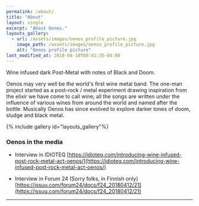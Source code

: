 ```yaml
---
permalink: /about/
title: "About"
layout: single
excerpt: "About Oenos."
layouts_gallery:
  - url: /assets/images/oenos_profile_picture.jpg
    image_path: /assets/images/oenos_profile_picture.jpg
    alt: "Oenos profile picture"
last_modified_at: 2018-04-10T08:41:35-04:00
---
```


Wine infused dark Post-Metal with notes of Black and Doom.

Oenos may very well be the world's first wine metal band. The one-man project started as a post-rock / metal experiment drawing inspiration from the elixir we have come to call wine; all the songs are written under the influence of various wines from around the world and named after the bottle. Musically Oenos has since evolved to explore darker tones of doom, sludge and black metal.

{% include gallery id="layouts_gallery"%}


### Oenos in the media

- Interview in IDIOTEQ [https://idioteq.com/introducing-wine-infused-post-rock-metal-act-oenos/](https://idioteq.com/introducing-wine-infused-post-rock-metal-act-oenos/)


- Interview in Forum 24 (Sorry folks, in Finnish only) [https://issuu.com/forum24/docs/f24_20180412/21](https://issuu.com/forum24/docs/f24_20180412/21)




---
